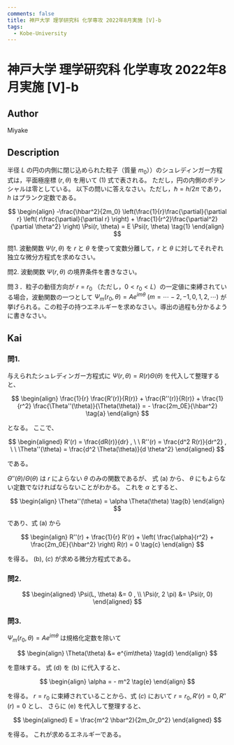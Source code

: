 ```yaml
---
comments: false
title: 神戸大学 理学研究科 化学専攻 2022年8月実施 [V]-b
tags:
  - Kobe-University
---
```

# 神戸大学 理学研究科 化学専攻 2022年8月実施 \[V\]-b

## **Author**
Miyake

## **Description**
半径 $L$ の円の内側に閉じ込められた粒子（質量 $m_0$））のシュレディンガー方程式は，平面極座標 $(r, \theta)$ を用いて (1) 式で表される。
ただし，円の内側のポテンシャルは零としている。
以下の問いに答えなさい。ただし，$\hbar = h / 2\pi$ であり，$h$ はプランク定数である。

$$
\begin{align}
-\frac{\hbar^2}{2m_0} \left(\frac{1}{r}\frac{\partial}{\partial r} \left( r\frac{\partial}{\partial r} \right) + \frac{1}{r^2}\frac{\partial^2}{\partial \theta^2} \right) \Psi(r, \theta) = E \Psi(r, \theta) \tag{1}
\end{align}
$$

問1. 波動関数 $\Psi(r, \theta)$ を $r$ と $\theta$ を使って変数分離して，$r$ と $\theta$ に対してそれぞれ独立な微分方程式を求めなさい。

問2. 波動関数 $\Psi(r, \theta)$ の境界条件を書きなさい。

問３．粒子の動径方向が $r=r_0$ （ただし，$0 < r_0 < L$）の一定値に束縛されている場合，波動関数の一つとして $\Psi_m(r_0, \theta) = Ae^{im\theta} \ (m=\cdots -2,-1, 0, 1, 2, \cdots)$ が挙げられる。この粒子の持つエネルギーを求めなさい。導出の過程も分かるように書きなさい。 


## **Kai**
### 問1.
与えられたシュレディンガー方程式に $\Psi(r,\theta)=R(r)\Theta(\theta)$ を代入して整理すると、

$$
  \begin{align}
  \frac{1}{r} \frac{R'(r)}{R(r)} + \frac{R''(r)}{R(r)} + \frac{1}{r^2} \frac{\Theta''(\theta)}{\Theta(\theta)} = - \frac{2m_0E}{\hbar^2}
  \tag{a}
  \end{align}
$$

となる。
ここで、

$$
  \begin{aligned}
  R'(r) = \frac{dR(r)}{dr}
  , \ \ 
  R''(r) = \frac{d^2 R(r)}{dr^2}
  , \ \ 
  \Theta''(\theta) = \frac{d^2 \Theta(\theta)}{d \theta^2}
  \end{aligned}
$$

である。

$\Theta''(\theta)/\Theta(\theta)$ は $r$ によらない $\theta$ のみの関数であるが、
式 (a) から、 $\theta$ にもよらない定数でなければならないことがわかる。
これを $\alpha$ とすると、

$$
  \begin{align}
  \Theta''(\theta) = \alpha \Theta(\theta)
  \tag{b}
  \end{align}
$$

であり、式 (a) から

$$
  \begin{align}
  R''(r) + \frac{1}{r} R'(r) + \left( \frac{\alpha}{r^2} + \frac{2m_0E}{\hbar^2} \right) R(r) = 0
  \tag{c}
  \end{align}
$$

を得る。
(b), ($c$) が求める微分方程式である。

### 問2.

$$
  \begin{aligned}
  \Psi(L, \theta) &= 0
  , \\
  \Psi(r, 2 \pi) &= \Psi(r, 0)
  \end{aligned}
$$

### 問3.
$\Psi_m(r_0,\theta) = Ae^{im\theta}$ は規格化定数を除いて

$$
  \begin{align}
  \Theta(\theta) &= e^{im\theta}
  \tag{d}
  \end{align}
$$

を意味する。
式 (d) を (b) に代入すると、

$$
  \begin{align}
  \alpha = - m^2
  \tag{e}
  \end{align}
$$

を得る。
$r=r_0$ に束縛されていることから、式 ($c$) において $r=r_0, R'(r)=0, R''(r)=0$ とし、
さらに (e) を代入して整理すると、

$$
  \begin{aligned}
  E = \frac{m^2 \hbar^2}{2m_0r_0^2}
  \end{aligned}
$$

を得る。
これが求めるエネルギーである。